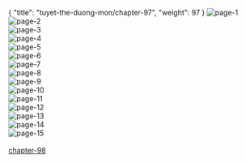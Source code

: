 { "title": "tuyet-the-duong-mon/chapter-97", "weight": 97 }
<img src="tuyet-the-duong-mon_0097_01-6cdec7c967d2fc01483c04ba006e2c91.webp" alt="page-1" origin="http://1.bp.blogspot.com/-rUXG-6oY8-8/WJxd0IOfI0I/AAAAAAAAPoQ/YXUZpuA-qIYQ8jKD-OCcCIkRka8bbF0QgCLcB/s1600/1.jpg?imgmax=0"><br/>
<img src="tuyet-the-duong-mon_0097_02-337e989e3e7aadfd04d096d18ff55eeb.webp" alt="page-2" origin="http://1.bp.blogspot.com/-Bii_SDB2rxc/WJxd1aNrIQI/AAAAAAAAPok/Xwasi7HNb1MqeWiW0YLxGKsJvjcvMl47QCLcB/s1600/2.jpg?imgmax=0"><br/>
<img src="tuyet-the-duong-mon_0097_03-bd159f952524581aa6d99a1befd02f0a.webp" alt="page-3" origin="http://1.bp.blogspot.com/-ekHaqRCYw8M/WJxd1lihFtI/AAAAAAAAPos/Be0xef2XYcEbqWSRbK3Ylja6dHwsyVlWgCLcB/s1600/3.jpg?imgmax=0"><br/>
<img src="tuyet-the-duong-mon_0097_04-054ada1798f5b5af1dcfadaee2c89697.webp" alt="page-4" origin="http://1.bp.blogspot.com/-NKHaIarX4Cw/WJxd2ALPy_I/AAAAAAAAPow/Xvigi86Hhe8pVW1gsQHVphmTqu8lYegJQCLcB/s1600/4.jpg?imgmax=0"><br/>
<img src="tuyet-the-duong-mon_0097_05-a6010fe7c45b1963651579713dc119ce.webp" alt="page-5" origin="http://1.bp.blogspot.com/-ZyrWEcO_JyE/WJxd2E9BYCI/AAAAAAAAPo0/Csh76Q8bz4I_rDdBXwR9FjtxaMrJUNhjgCLcB/s1600/5.jpg?imgmax=0"><br/>
<img src="tuyet-the-duong-mon_0097_06-730c17b14b5dd3a8f536b8cd61250a7c.webp" alt="page-6" origin="http://1.bp.blogspot.com/-m9G2w2uLaaM/WJxd2Sz_1oI/AAAAAAAAPo4/rnIayPGjlFQ2jDQYrCL9VFmgImlgtFYiwCLcB/s1600/6.jpg?imgmax=0"><br/>
<img src="tuyet-the-duong-mon_0097_07-ec8c0b2369eb3cd7f98ff03af5a8e106.webp" alt="page-7" origin="http://1.bp.blogspot.com/-8XZBJX3UbMY/WJxd2rlZhfI/AAAAAAAAPpA/iQY4gayQBSgGmXGzYAIP6_ZnX9dtILV5gCLcB/s1600/7.jpg?imgmax=0"><br/>
<img src="tuyet-the-duong-mon_0097_08-8b793350cb794a017cd470ff4d826ab7.webp" alt="page-8" origin="http://1.bp.blogspot.com/-mj6Pg03wwaY/WJxd2vG2N8I/AAAAAAAAPo8/ZdN5FH8IPlU4DoYKQ-igiO5LNWPG-aMUwCLcB/s1600/8.jpg?imgmax=0"><br/>
<img src="tuyet-the-duong-mon_0097_09-5a899d75c0b82b7d980dcae76301886c.webp" alt="page-9" origin="http://1.bp.blogspot.com/-tJ9le446EL0/WJxd2xLBcvI/AAAAAAAAPpE/guhMZ7J3K60YHdWOdNdM88aunmgZRHgQACLcB/s1600/9.jpg?imgmax=0"><br/>
<img src="tuyet-the-duong-mon_0097_10-e99a9a495d4694bbf530df91f99bd6e3.webp" alt="page-10" origin="http://1.bp.blogspot.com/-CxvMY-NYNpc/WJxd0N0fcLI/AAAAAAAAPoI/lXT0hYw-aW0gbrHwyw27yH-aDlkNVGQcwCLcB/s1600/10.jpg?imgmax=0"><br/>
<img src="tuyet-the-duong-mon_0097_11-644585efe32f8023da8dcfdca8e53051.webp" alt="page-11" origin="http://1.bp.blogspot.com/-JYFfLL8M2P0/WJxd0oIVEeI/AAAAAAAAPoU/AIbzKQqKa0UFLLdQLRM9zpkPn-k6zWKAwCLcB/s1600/11.jpg?imgmax=0"><br/>
<img src="tuyet-the-duong-mon_0097_12-154bff5e03e48bef29e72f5f64a49947.webp" alt="page-12" origin="http://1.bp.blogspot.com/-NyRcuVQu5F4/WJxd01p1rHI/AAAAAAAAPoY/bCf6VPWFQHoJLlAFWjfwGpdSaKyjf-3iwCLcB/s1600/12.jpg?imgmax=0"><br/>
<img src="tuyet-the-duong-mon_0097_13-09ba88cc245e7c98c9dc66d2558c0789.webp" alt="page-13" origin="http://1.bp.blogspot.com/-3eiMDPH3-Qw/WJxd1GIPVbI/AAAAAAAAPoc/wsNQ28zr2iAME-0tC0taZMvkRT6dr4DBACLcB/s1600/13.jpg?imgmax=0"><br/>
<img src="tuyet-the-duong-mon_0097_14-f431b11cde1b06bcaa7d890e4e3b067f.webp" alt="page-14" origin="http://1.bp.blogspot.com/-W1jfI4vCGlU/WJxd1PK0VuI/AAAAAAAAPog/LG-CwZmC_4gRTdS_KEL3z0MjRh9ykLncQCLcB/s1600/14.jpg?imgmax=0"><br/>
<img src="tuyet-the-duong-mon_0097_15-4e63e4a3770f0e45af6d6ddbec22c770.webp" alt="page-15" origin="http://1.bp.blogspot.com/-EIwqCQyKR1k/WJxd1dFGRlI/AAAAAAAAPoo/blREk2nGvvkVszwOtflC18wG9xQE3WGeQCLcB/s1600/15.jpg?imgmax=0"><br/>
<br/><a class="nextchap" href="/tuyet-the-duong-mon/chapter-98">chapter-98</a>
